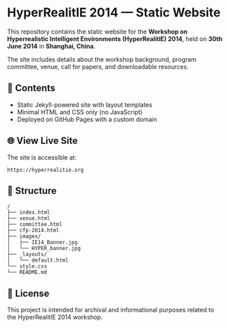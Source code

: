 # HyperRealitIE 2014 — Static Website

This repository contains the static website for the **Workshop on Hyperrealistic Intelligent Environments (HyperRealitIE) 2014**, held on **30th June 2014** in **Shanghai, China**.

The site includes details about the workshop background, program committee, venue, call for papers, and downloadable resources.

## 📄 Contents

- Static Jekyll-powered site with layout templates
- Minimal HTML and CSS only (no JavaScript)
- Deployed on GitHub Pages with a custom domain

## 🌐 View Live Site

The site is accessible at:

```
https://hyperrealitie.org
```

## 📁 Structure

```
/
├── index.html
├── venue.html
├── committee.html
├── cfp-2014.html
├── images/
│   ├── IE14_Banner.jpg
│   └── HYPER_banner.jpg
├── _layouts/
│   └── default.html
└── style.css
└── README.md
```

## 🧾 License

This project is intended for archival and informational purposes related to the HyperRealitIE 2014 workshop.